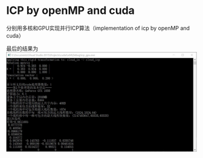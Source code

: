 # ICP by openMP and cuda
分别用多核和GPU实现并行ICP算法（implementation of icp by openMP and cuda）

最后的结果为
![运行截图](run.jpg)

